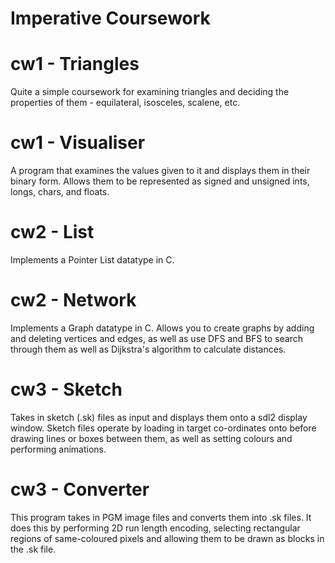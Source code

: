 # Imperative Coursework
# cw1 - Triangles
Quite a simple coursework for examining triangles and deciding the properties of them - equilateral, isosceles, scalene, etc. 
# cw1 - Visualiser
A program that examines the values given to it and displays them in their binary form. Allows them to be represented as signed and unsigned ints, longs, chars, and floats.
# cw2 - List
Implements a Pointer List datatype in C. 
# cw2 - Network
Implements a Graph datatype in C. Allows you to create graphs by adding and deleting vertices and edges, as well as use DFS and BFS to search through them as well as Dijkstra's algorithm to calculate distances.
# cw3 - Sketch
Takes in sketch (.sk) files as input and displays them onto a sdl2 display window. Sketch files operate by loading in target co-ordinates onto before drawing lines or boxes between them, as well as setting colours and performing animations.
# cw3 - Converter
This program takes in PGM image files and converts them into .sk files. It does this by performing 2D run length encoding, selecting rectangular regions of same-coloured pixels and allowing them to be drawn as blocks in the .sk file. 
